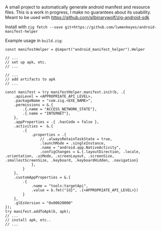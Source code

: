 A small project to automatically generate android manifest and resource files. This is a work in progress, I make no guarantees about its usability. Meant to be used with https://github.com/silbinarywolf/zig-android-sdk

Install with `zig fetch --save git+https://github.com/lumenkeyes/android-manifest-helper`

Example usage in `build.zig`:
```zig
const manifestHelper = @import("android_manifest_helper").Helper

// ...
// set up apk, etc.
// ...

// ...
// add artifacts to apk
// ...

const manifest = try manifestHelper.manifest.init(b, .{
    .apiLevel = <APPROPRIATE_API_LEVEL>,
    .packageName = "com.zig.<EXE_NAME>",
    .permissions = &.{
        .{.name = "ACCESS_NETWORK_STATE"}, 
        .{.name = "INTERNET"},
    },
    .appProperties = .{ .hasCode = false },
    .activities =  &.{
        .{
            .properties = .{
                // .alwaysRetainTaskState = true,
                .launchMode = .singleInstance,
                .name = "android.app.NativeActivity",
                .configChanges = &.{.layoutDirection, .locale, .orientation, .uiMode, .screenLayout, .screenSize, .smallestScreenSize, .keyboard, .keyboardHidden, .navigation}
            },
        }
    },
    .customAppProperties = &.{
        .{
            .name = "tools:targetApi",
            .value = b.fmt("{d}", .{<APPROPRIATE_API_LEVEL>})
        }
    },
    .glEsVersion = "0x00020000"
});
try manifest.addToApk(b, apk);
// ...
// install apk, etc..
// ...
